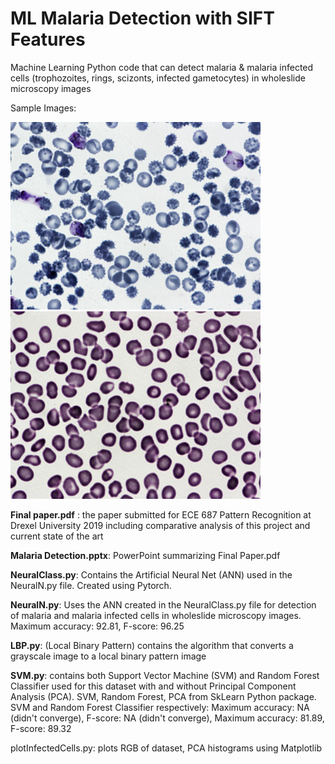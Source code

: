 # ML Malaria Detection with SIFT Features
Machine Learning Python code that can detect malaria & malaria infected cells (trophozoites, rings, scizonts, infected gametocytes) in wholeslide microscopy images

 Sample Images:
<p float="left">
  <img src="./00d04a90-80e5-4bce-9511-1b64eabb7a47.png" width="400" />
  <img src="./0ac747cd-ff32-49bf-bc1a-3e9b7702ce9c.png" width="400" /> 
</p>

<b>Final paper.pdf</b> : the paper submitted for ECE 687 Pattern Recognition at Drexel University 2019 including comparative analysis of this project and current state of the art

<b>Malaria Detection.pptx</b>: PowerPoint summarizing Final Paper.pdf

<b>NeuralClass.py</b>: Contains the Artificial Neural Net (ANN) used in the NeuralN.py file. Created using Pytorch.

<b>NeuralN.py</b>: Uses the ANN created in the NeuralClass.py file for detection of malaria and malaria infected cells in wholeslide microscopy images. Maximum accuracy: 92.81, F-score: 96.25

<b>LBP.py</b>: (Local Binary Pattern) contains the algorithm that converts a grayscale image to a local binary pattern image

<b>SVM.py</b>: contains both Support Vector Machine (SVM) and Random Forest Classifier used for this dataset with and without Principal Component Analysis (PCA). SVM, Random Forest, PCA from SkLearn Python package.
SVM and Random Forest Classifier respectively: Maximum accuracy: NA (didn't converge), F-score: NA (didn't converge), Maximum accuracy: 81.89, F-score: 89.32 

plotInfectedCells.py: plots RGB of dataset, PCA histograms using Matplotlib
 


